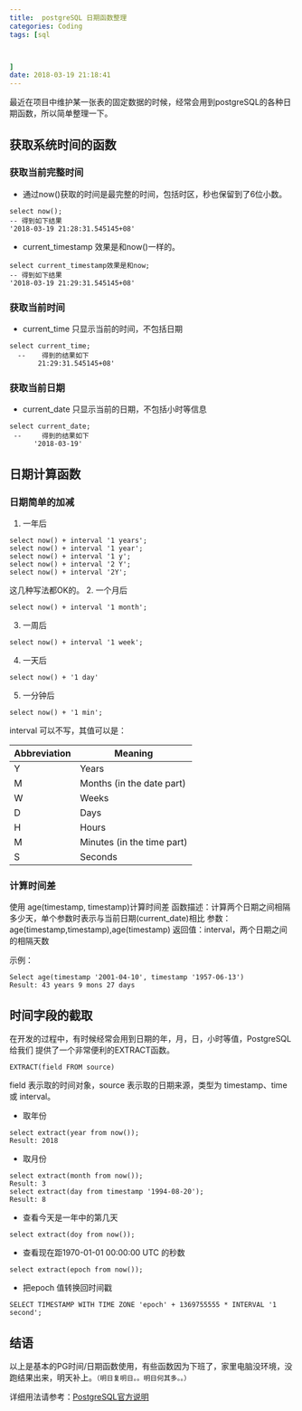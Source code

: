 ```yaml
---
title:  postgreSQL 日期函数整理
categories: Coding
tags: [sql



]
date: 2018-03-19 21:18:41
---
```



最近在项目中维护某一张表的固定数据的时候，经常会用到postgreSQL的各种日期函数，所以简单整理一下。<!-- more -->
## 获取系统时间的函数
### 获取当前完整时间
* 通过now()获取的时间是最完整的时间，包括时区，秒也保留到了6位小数。
``` 
select now();
-- 得到如下结果
'2018-03-19 21:28:31.545145+08'
```
* current_timestamp 效果是和now()一样的。
``` 
select current_timestamp效果是和now;
-- 得到如下结果
'2018-03-19 21:29:31.545145+08'
```
### 获取当前时间  
* current_time 只显示当前的时间，不包括日期
``` 
select current_time;
  --    得到的结果如下
       21:29:31.545145+08'
```
### 获取当前日期 
* current_date 只显示当前的日期，不包括小时等信息
 ``` 
select current_date;
  --     得到的结果如下
       '2018-03-19'
```

## 日期计算函数
###  日期简单的加减
 1. 一年后
```
select now() + interval '1 years';
select now() + interval '1 year'; 
select now() + interval '1 y';
select now() + interval '2 Y';
select now() + interval '2Y'; 
```
这几种写法都OK的。
 2. 一个月后
 ```
select now() + interval '1 month';
```
 3. 一周后
```
select now() + interval '1 week';
```
 4. 一天后
```
select now() + '1 day'
```
 5. 一分钟后
```
select now() + '1 min';   
```
 
interval 可以不写，其值可以是：

| Abbreviation | Meaning                    |
| ------------ | -------------------------- |
| Y            | Years                      |
| M            | Months (in the date part)  |
| W            | Weeks                      |
| D            | Days                       |
| H            | Hours                      |
| M            | Minutes (in the time part) |
| S            |               Seconds             |


### 计算时间差
使用 age(timestamp, timestamp)计算时间差
函数描述：计算两个日期之间相隔多少天，单个参数时表示与当前日期(current_date)相比
参数：age(timestamp,timestamp),age(timestamp)
返回值：interval，两个日期之间的相隔天数

示例：
```
Select age(timestamp '2001-04-10', timestamp '1957-06-13')
Result: 43 years 9 mons 27 days
```
## 时间字段的截取

在开发的过程中，有时候经常会用到日期的年，月，日，小时等值，PostgreSQL给我们 提供了一个非常便利的EXTRACT函数。
```
EXTRACT(field FROM source)
```
field 表示取的时间对象，source 表示取的日期来源，类型为 timestamp、time 或 interval。
* 取年份
```
select extract(year from now());
Result: 2018
```
* 取月份
```
select extract(month from now());
Result: 3
select extract(day from timestamp '1994-08-20');
Result: 8
```
* 查看今天是一年中的第几天
```
select extract(doy from now());
```
* 查看现在距1970-01-01 00:00:00 UTC 的秒数
```
select extract(epoch from now());
```
* 把epoch 值转换回时间戳
```
SELECT TIMESTAMP WITH TIME ZONE 'epoch' + 1369755555 * INTERVAL '1 second'; 
```

## 结语
以上是基本的PG时间/日期函数使用，有些函数因为下班了，家里电脑没环境，没跑结果出来，明天补上。`（明日复明日。。明日何其多。。）`

详细用法请参考：[PostgreSQL官方说明][1]


  [1]: http://www.postgresql.org/docs/9.2/static/functions-datetime.html